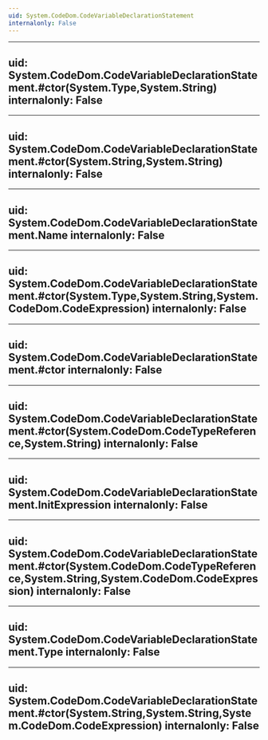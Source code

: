 ```yaml
---
uid: System.CodeDom.CodeVariableDeclarationStatement
internalonly: False
---
```


---
uid: System.CodeDom.CodeVariableDeclarationStatement.#ctor(System.Type,System.String)
internalonly: False
---

---
uid: System.CodeDom.CodeVariableDeclarationStatement.#ctor(System.String,System.String)
internalonly: False
---

---
uid: System.CodeDom.CodeVariableDeclarationStatement.Name
internalonly: False
---

---
uid: System.CodeDom.CodeVariableDeclarationStatement.#ctor(System.Type,System.String,System.CodeDom.CodeExpression)
internalonly: False
---

---
uid: System.CodeDom.CodeVariableDeclarationStatement.#ctor
internalonly: False
---

---
uid: System.CodeDom.CodeVariableDeclarationStatement.#ctor(System.CodeDom.CodeTypeReference,System.String)
internalonly: False
---

---
uid: System.CodeDom.CodeVariableDeclarationStatement.InitExpression
internalonly: False
---

---
uid: System.CodeDom.CodeVariableDeclarationStatement.#ctor(System.CodeDom.CodeTypeReference,System.String,System.CodeDom.CodeExpression)
internalonly: False
---

---
uid: System.CodeDom.CodeVariableDeclarationStatement.Type
internalonly: False
---

---
uid: System.CodeDom.CodeVariableDeclarationStatement.#ctor(System.String,System.String,System.CodeDom.CodeExpression)
internalonly: False
---
